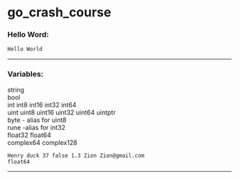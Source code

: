 # go_crash_course
### Hello Word: 
```go
Hello World
```

---

### Variables:  
string  
bool  
int int8 int16 int32 int64  
uint uint8 uint16 uint32 uint64 uintptr  
byte - alias for uint8  
rune -alias for int32  
float32 float64  
complex64 complex128  
```
Henry duck 37 false 1.3 Zion Zion@gmail.com
float64
```

---